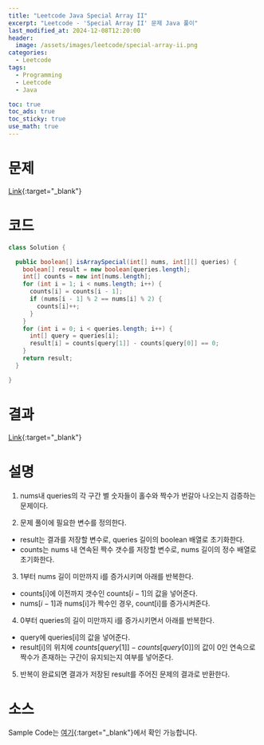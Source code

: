 ```yaml
---
title: "Leetcode Java Special Array II"
excerpt: "Leetcode - 'Special Array II' 문제 Java 풀이"
last_modified_at: 2024-12-08T12:20:00
header:
  image: /assets/images/leetcode/special-array-ii.png
categories:
  - Leetcode
tags:
  - Programming
  - Leetcode
  - Java

toc: true
toc_ads: true
toc_sticky: true
use_math: true
---
```

# 문제
[Link](https://leetcode.com/problems/special-array-ii/){:target="_blank"}

# 코드
```java
class Solution {

  public boolean[] isArraySpecial(int[] nums, int[][] queries) {
    boolean[] result = new boolean[queries.length];
    int[] counts = new int[nums.length];
    for (int i = 1; i < nums.length; i++) {
      counts[i] = counts[i - 1];
      if (nums[i - 1] % 2 == nums[i] % 2) {
        counts[i]++;
      }
    }
    for (int i = 0; i < queries.length; i++) {
      int[] query = queries[i];
      result[i] = counts[query[1]] - counts[query[0]] == 0;
    }
    return result;
  }

}
```

# 결과
[Link](https://leetcode.com/problems/special-array-ii/submissions/1474195828/){:target="_blank"}

# 설명
1. nums내 queries의 각 구간 별 숫자들이 홀수와 짝수가 번갈아 나오는지 검증하는 문제이다.

2. 문제 풀이에 필요한 변수를 정의한다.
- result는 결과를 저장할 변수로, queries 길이의 boolean 배열로 초기화한다.
- counts는 nums 내 연속된 짝수 갯수를 저장할 변수로, nums 길이의 정수 배열로 초기화한다.

3. 1부터 nums 길이 미만까지 i를 증가시키며 아래를 반복한다.
- counts[i]에 이전까지 갯수인 counts[$i - 1$]의 값을 넣어준다.
- nums[$i - 1$]과 nums[i]가 짝수인 경우, count[i]를 증가시켜준다.

4. 0부터 queries의 길이 미만까지 i를 증가시키면서 아래를 반복한다.
- query에 queries[i]의 값을 넣어준다.
- result[i]의 위치에 $counts[query[1]] - counts[query[0]]$의 값이 0인 연속으로 짝수가 존재하는 구간이 유지되는지 여부를 넣어준다.

5. 반복이 완료되면 결과가 저장된 result를 주어진 문제의 결과로 반환한다.

# 소스
Sample Code는 [여기](https://github.com/GracefulSoul/leetcode/blob/master/src/main/java/gracefulsoul/problems/SpecialArrayII.java){:target="_blank"}에서 확인 가능합니다.
